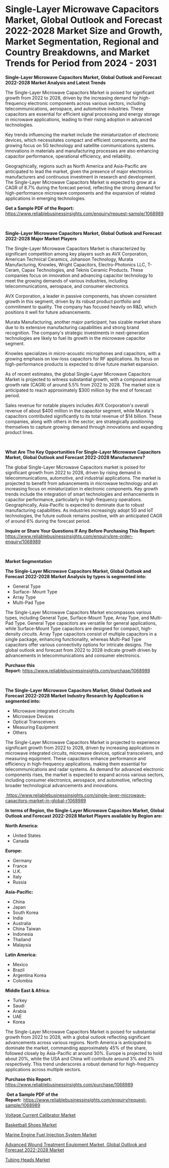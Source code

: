 <p><h1>Single-Layer Microwave Capacitors Market, Global Outlook and Forecast 2022-2028 Market Size and Growth, Market Segmentation, Regional and Country Breakdowns, and Market Trends for Period from 2024 -  2031</h1></p><p><strong>Single-Layer Microwave Capacitors Market, Global Outlook and Forecast 2022-2028 Market Analysis and Latest Trends</strong></p>
<p><p>The Single-Layer Microwave Capacitors Market is poised for significant growth from 2022 to 2028, driven by the increasing demand for high-frequency electronic components across various sectors, including telecommunications, aerospace, and automotive industries. These capacitors are essential for efficient signal processing and energy storage in microwave applications, leading to their rising adoption in advanced technologies.</p><p>Key trends influencing the market include the miniaturization of electronic devices, which necessitates compact and efficient components, and the growing focus on 5G technology and satellite communications systems. Innovations in materials and manufacturing processes are also enhancing capacitor performance, operational efficiency, and reliability.</p><p>Geographically, regions such as North America and Asia-Pacific are anticipated to lead the market, given the presence of major electronics manufacturers and continuous investment in research and development. The Single-Layer Microwave Capacitors Market is expected to grow at a CAGR of 8.7% during the forecast period, reflecting the strong demand for high-performance microwave components and the expansion of related applications in emerging technologies.</p></p>
<p><strong>Get a Sample PDF of the Report:&nbsp;</strong> <a href="https://www.reliablebusinessinsights.com/enquiry/request-sample/1068989">https://www.reliablebusinessinsights.com/enquiry/request-sample/1068989</a></p>
<p>&nbsp;</p>
<p><strong>Single-Layer Microwave Capacitors Market, Global Outlook and Forecast 2022-2028 Major Market Players</strong></p>
<p><p>The Single-Layer Microwave Capacitors Market is characterized by significant competition among key players such as AVX Corporation, American Technical Ceramics, Johanson Technology, Murata Manufacturing, Knowles, Wright Capacitors, Electro-Photonics LLC, T-Ceram, Capax Technologies, and Teknis Ceramic Products. These companies focus on innovation and advancing capacitor technology to meet the growing demands of various industries, including telecommunications, aerospace, and consumer electronics.</p><p>AVX Corporation, a leader in passive components, has shown consistent growth in this segment, driven by its robust product portfolio and commitment to quality. The company has focused heavily on R&D, which positions it well for future advancements.</p><p>Murata Manufacturing, another major participant, has sizable market share due to its extensive manufacturing capabilities and strong brand recognition. The company's strategic investments in next-generation technologies are likely to fuel its growth in the microwave capacitor segment.</p><p>Knowles specializes in micro-acoustic microphones and capacitors, with a growing emphasis on low-loss capacitors for RF applications. Its focus on high-performance products is expected to drive future market expansion.</p><p>As of recent estimates, the global Single-Layer Microwave Capacitors Market is projected to witness substantial growth, with a compound annual growth rate (CAGR) of around 5.5% from 2022 to 2028. The market size is anticipated to reach approximately $300 million by the end of forecast period.</p><p>Sales revenue for notable players includes AVX Corporation's overall revenue of about $400 million in the capacitor segment, while Murata's capacitors contributed significantly to its total revenue of $14 billion. These companies, along with others in the sector, are strategically positioning themselves to capture growing demand through innovations and expanding product lines.</p></p>
<p>&nbsp;</p>
<p><strong>What Are The Key Opportunities For Single-Layer Microwave Capacitors Market, Global Outlook and Forecast 2022-2028 Manufacturers?</strong></p>
<p><p>The global Single-Layer Microwave Capacitors market is poised for significant growth from 2022 to 2028, driven by rising demand in telecommunications, automotive, and industrial applications. The market is projected to benefit from advancements in microwave technology and an increasing focus on miniaturization in electronic components. Key growth trends include the integration of smart technologies and enhancements in capacitor performance, particularly in high-frequency operations. Geographically, Asia-Pacific is expected to dominate due to robust manufacturing capabilities. As industries increasingly adopt 5G and IoT technologies, the future outlook remains positive, with an anticipated CAGR of around 6% during the forecast period.</p></p>
<p><strong>Inquire or Share Your Questions If Any Before Purchasing This Report:</strong> <a href="https://www.reliablebusinessinsights.com/enquiry/pre-order-enquiry/1068989">https://www.reliablebusinessinsights.com/enquiry/pre-order-enquiry/1068989</a></p>
<p>&nbsp;</p>
<p><strong>Market Segmentation</strong></p>
<p><strong>The Single-Layer Microwave Capacitors Market, Global Outlook and Forecast 2022-2028 Market Analysis by types is segmented into:</strong></p>
<p><ul><li>General Type</li><li>Surface- Mount Type</li><li>Array Type</li><li>Multi-Pad Type</li></ul></p>
<p><p>The Single-Layer Microwave Capacitors Market encompasses various types, including General Type, Surface-Mount Type, Array Type, and Multi-Pad Type. General Type capacitors are versatile for general applications, while Surface-Mount Type capacitors are designed for compact, high-density circuits. Array Type capacitors consist of multiple capacitors in a single package, enhancing functionality, whereas Multi-Pad Type capacitors offer various connectivity options for intricate designs. The global outlook and forecast from 2022 to 2028 indicate growth driven by advancements in telecommunications and consumer electronics.</p></p>
<p><strong>Purchase this Report:&nbsp;</strong><a href="https://www.reliablebusinessinsights.com/purchase/1068989">https://www.reliablebusinessinsights.com/purchase/1068989</a></p>
<p>&nbsp;</p>
<p><strong>The Single-Layer Microwave Capacitors Market, Global Outlook and Forecast 2022-2028 Market Industry Research by Application is segmented into:</strong></p>
<p><ul><li>Microwave integrated circuits</li><li>Microwave Devices</li><li>Optical Transceivers</li><li>Measuring Equipment</li><li>Others</li></ul></p>
<p><p>The Single-Layer Microwave Capacitors Market is projected to experience significant growth from 2022 to 2028, driven by increasing applications in microwave integrated circuits, microwave devices, optical transceivers, and measuring equipment. These capacitors enhance performance and efficiency in high-frequency applications, making them essential for telecommunications and radar systems. As demand for advanced electronic components rises, the market is expected to expand across various sectors, including consumer electronics, aerospace, and automotive, reflecting broader technological advancements and innovations.</p></p>
<p><a href="https://www.reliablebusinessinsights.com/single-layer-microwave-capacitors-market-in-global-r1068989">&nbsp;https://www.reliablebusinessinsights.com/single-layer-microwave-capacitors-market-in-global-r1068989</a></p>
<p><strong>In terms of Region, the Single-Layer Microwave Capacitors Market, Global Outlook and Forecast 2022-2028 Market Players available by Region are:</strong></p>
<p>
    <p> <strong> North America: </strong>
        <ul>
            <li>United States</li>
            <li>Canada</li>
        </ul>
        </p> 
    <p> <strong> Europe: </strong>
        <ul>
            <li>Germany</li>
            <li>France</li>
            <li>U.K.</li>
            <li>Italy</li>
            <li>Russia</li>
        </ul>
        </p> 
    <p> <strong> Asia-Pacific: </strong>
        <ul>
            <li>China</li>
            <li>Japan</li>
            <li>South Korea</li>
            <li>India</li>
            <li>Australia</li>
            <li>China Taiwan</li>
            <li>Indonesia</li>
            <li>Thailand</li>
            <li>Malaysia</li>
        </ul>
        </p> 
    <p> <strong> Latin America: </strong>
        <ul>
            <li>Mexico</li>
            <li>Brazil</li>
            <li>Argentina Korea</li>
            <li>Colombia</li>
        </ul>
        </p> 
    <p> <strong> Middle East & Africa: </strong>
        <ul>
            <li>Turkey</li>
            <li>Saudi</li>
            <li>Arabia</li>
            <li>UAE</li>
            <li>Korea</li>
        </ul>
    </p>
    </p>
<p><p>The Single-Layer Microwave Capacitors Market is poised for substantial growth from 2022 to 2028, with a global outlook reflecting significant advancements across various regions. North America is anticipated to dominate the market, commanding approximately 45% of the share, followed closely by Asia-Pacific at around 30%. Europe is projected to hold about 20%, while the USA and China will contribute around 3% and 2% respectively. This trend underscores a robust demand for high-frequency applications across multiple sectors.</p></p>
<p><strong>Purchase this Report: </strong><a href="https://www.reliablebusinessinsights.com/purchase/1068989">https://www.reliablebusinessinsights.com/purchase/1068989</a></p>
<p>&nbsp;<strong>Get a Sample PDF of the Report:&nbsp;&nbsp;</strong><a href="https://www.reliablebusinessinsights.com/enquiry/request-sample/1068989">https://www.reliablebusinessinsights.com/enquiry/request-sample/1068989</a></p>
<p><strong></strong></p>
<p><p><a href="https://www.linkedin.com/pulse/global-voltage-current-calibrator-market-analysis-key-trends-pxpzf?trackingId=ZG7ny%2BkNRFSGY0f1lZekMA%3D%3D">Voltage Current Calibrator Market</a></p><p><a href="https://medium.com/@edward.butler98876/this-report-aims-to-deliver-an-in-depth-analysis-of-the-global-basketball-shoes-market-offering-7bc71a8d8ace">Basketball Shoes Market</a></p><p><a href="https://medium.com/@nathalelly87957/the-growth-of-the-marine-engine-fuel-injection-system-market-has-been-significant-driven-by-31d3c2a13e56">Marine Engine Fuel Injection System Market</a></p><p><a href="https://github.com/indrystar/Market-Research-Report-List-5/blob/main/advanced-wound-treatment-equipment-market-global-outlook-and-forecast-2022-2028-market.md">Advanced Wound Treatment Equipment Market, Global Outlook and Forecast 2022-2028 Market</a></p><p><a href="https://www.linkedin.com/pulse/global-tubing-heads-market-opportunities-forecast-period-4j1xf?trackingId=VPRVyFfNSvWonllKZO5TdA%3D%3D">Tubing Heads Market</a></p></p>